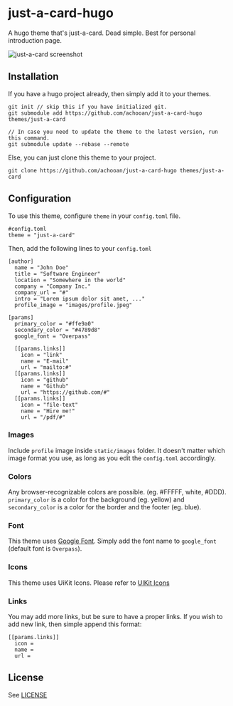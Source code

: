 # just-a-card-hugo
A hugo theme that's just-a-card. Dead simple. Best for personal introduction page.

![just-a-card screenshot](https://github.com/achooan/just-a-card-hugo/blob/master/images/screenshot.png)

## Installation
If you have a hugo project already, then simply add it to your themes.
```
git init // skip this if you have initialized git.
git submodule add https://github.com/achooan/just-a-card-hugo themes/just-a-card

// In case you need to update the theme to the latest version, run this command.
git submodule update --rebase --remote
```

Else, you can just clone this theme to your project.
```
git clone https://github.com/achooan/just-a-card-hugo themes/just-a-card
```

## Configuration
To use this theme, configure `theme` in your `config.toml` file.
```
#config.toml
theme = "just-a-card"
```
Then, add the following lines to your `config.toml`
```
[author]
  name = "John Doe"
  title = "Software Engineer"
  location = "Somewhere in the world"
  company = "Company Inc."
  company_url = "#"
  intro = "Lorem ipsum dolor sit amet, ..."
  profile_image = "images/profile.jpeg"

[params]
  primary_color = "#ffe9a0"
  secondary_color = "#4789d8"
  google_font = "Overpass"

  [[params.links]]
    icon = "link"
    name = "E-mail"
    url = "mailto:#"
  [[params.links]]
    icon = "github"
    name = "Github"
    url = "https://github.com/#"
  [[params.links]]
    icon = "file-text"
    name = "Hire me!"
    url = "/pdf/#"
```

### Images
Include `profile` image inside `static/images` folder. It doesn't matter which image format you use, as long as you edit the `config.toml` accordingly.

### Colors
Any browser-recognizable colors are possible. (eg. #FFFFF, white, #DDD). `primary_color` is a color for the background (eg. yellow) and `secondary_color` is a color for the border and the footer (eg. blue).

### Font
This theme uses [Google Font](https://fonts.google.com). Simply add the font name to `google_font` (default font is `Overpass`).

### Icons
This theme uses UiKit Icons. Please refer to [UIKit Icons](https://getuikit.com/docs/icon)

### Links
You may add more links, but be sure to have a proper links. If you wish to add new link, then simple append this format:
```
[[params.links]]
  icon = 
  name = 
  url = 
```

## License
See [LICENSE](https://github.com/achooan/just-a-card-hugo/blob/master/LICENSE)
